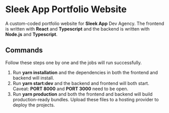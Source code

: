 # Sleek App Portfolio Website
A custom-coded portfolio website for **Sleek App** Dev Agency. The frontend is written with **React** and **Typescript** and the backend is written with **Node.js** and **Typescript**.


## Commands

Follow these steps one by one and the jobs will run successfully.

 1. Run **yarn installation** and the dependencies in both the frontend and backend will install.
 2. Run **yarn start:dev** and the backend and frontend will both start. Caveat: **PORT 8000** and **PORT 3000** need to be open.
 3. Run **yarn production** and both the frontend and backend will build production-ready bundles. Upload these files to a hosting provider to deploy the projects.
